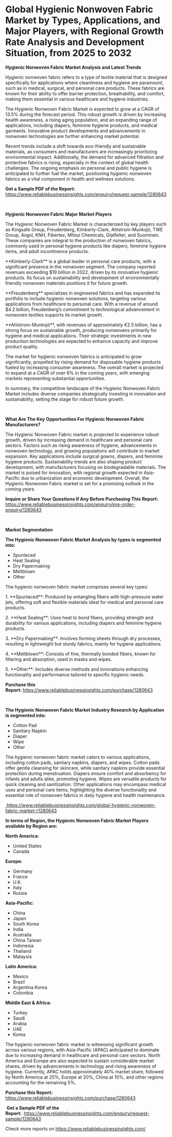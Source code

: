<p><h1>Global Hygienic Nonwoven Fabric Market by Types, Applications, and Major Players, with Regional Growth Rate Analysis and Development Situation, from 2025 to 2032</h1></p><p><strong>Hygienic Nonwoven Fabric Market Analysis and Latest Trends</strong></p>
<p><p>Hygienic nonwoven fabric refers to a type of textile material that is designed specifically for applications where cleanliness and hygiene are paramount, such as in medical, surgical, and personal care products. These fabrics are known for their ability to offer barrier protection, breathability, and comfort, making them essential in various healthcare and hygiene industries.</p><p>The Hygienic Nonwoven Fabric Market is expected to grow at a CAGR of 13.5% during the forecast period. This robust growth is driven by increasing health awareness, a rising aging population, and an expanding range of applications, including diapers, feminine hygiene products, and medical garments. Innovative product developments and advancements in nonwoven technologies are further enhancing market potential. </p><p>Recent trends include a shift towards eco-friendly and sustainable materials, as consumers and manufacturers are increasingly prioritizing environmental impact. Additionally, the demand for advanced filtration and protective fabrics is rising, especially in the context of global health challenges. The ongoing emphasis on personal and public hygiene is anticipated to further fuel the market, positioning hygienic nonwoven fabrics as a vital component in health and wellness solutions.</p></p>
<p><strong>Get a Sample PDF of the Report:&nbsp;</strong> <a href="https://www.reliablebusinessinsights.com/enquiry/request-sample/1280643?utm_campaign=3360&utm_medium=2&utm_source=Github&utm_content=ia&utm_term=24032025&utm_id=hygienic-nonwoven-fabric">https://www.reliablebusinessinsights.com/enquiry/request-sample/1280643</a></p>
<p>&nbsp;</p>
<p><strong>Hygienic Nonwoven Fabric Major Market Players</strong></p>
<p><p>The Hygienic Nonwoven Fabric Market is characterized by key players such as Kingsafe Group, Freudenberg, Kimberly-Clark, Ahlstrom-Munksjö, TWE Group, Avgol, KNH, Fibertex, Mitsui Chemicals, Glatfelter, and Suominen. These companies are integral to the production of nonwoven fabrics, commonly used in personal hygiene products like diapers, feminine hygiene items, and adult incontinence products.</p><p>**Kimberly-Clark** is a global leader in personal care products, with a significant presence in the nonwoven segment. The company reported revenues exceeding $19 billion in 2022, driven by its innovative hygienic products. Its focus on sustainability and development of environmentally friendly nonwoven materials positions it for future growth.</p><p>**Freudenberg** specializes in engineered fabrics and has expanded its portfolio to include hygienic nonwoven solutions, targeting various applications from healthcare to personal care. With a revenue of around $4.2 billion, Freudenberg’s commitment to technological advancement in nonwoven textiles supports its market growth.</p><p>**Ahlstrom-Munksjö**, with revenues of approximately €2.5 billion, has a strong focus on sustainable growth, producing nonwovens primarily for hygiene and medical applications. Their strategic investments in new production technologies are expected to enhance capacity and improve product quality.</p><p>The market for hygienic nonwoven fabrics is anticipated to grow significantly, propelled by rising demand for disposable hygiene products fueled by increasing consumer awareness. The overall market is projected to expand at a CAGR of over 6% in the coming years, with emerging markets representing substantial opportunities.</p><p>In summary, the competitive landscape of the Hygienic Nonwoven Fabric Market includes diverse companies strategically investing in innovation and sustainability, setting the stage for robust future growth.</p></p>
<p>&nbsp;</p>
<p><strong>What Are The Key Opportunities For Hygienic Nonwoven Fabric Manufacturers?</strong></p>
<p><p>The Hygienic Nonwoven Fabric market is projected to experience robust growth, driven by increasing demand in healthcare and personal care sectors. Factors such as rising awareness of hygiene, advancements in nonwoven technology, and growing populations will contribute to market expansion. Key applications include surgical gowns, diapers, and feminine hygiene products. Sustainability trends are also shaping product development, with manufacturers focusing on biodegradable materials. The market is poised for innovation, with regional growth expected in Asia-Pacific due to urbanization and economic development. Overall, the Hygienic Nonwoven Fabric market is set for a promising outlook in the coming years.</p></p>
<p><strong>Inquire or Share Your Questions If Any Before Purchasing This Report:</strong> <a href="https://www.reliablebusinessinsights.com/enquiry/pre-order-enquiry/1280643?utm_campaign=3360&utm_medium=2&utm_source=Github&utm_content=ia&utm_term=24032025&utm_id=hygienic-nonwoven-fabric">https://www.reliablebusinessinsights.com/enquiry/pre-order-enquiry/1280643</a></p>
<p>&nbsp;</p>
<p><strong>Market Segmentation</strong></p>
<p><strong>The Hygienic Nonwoven Fabric Market Analysis by types is segmented into:</strong></p>
<p><ul><li>Spunlaced</li><li>Heat Sealing</li><li>Dry Papermaking</li><li>Meltblown</li><li>Other</li></ul></p>
<p><p>The hygienic nonwoven fabric market comprises several key types: </p><p>1. **Spunlaced**: Produced by entangling fibers with high-pressure water jets, offering soft and flexible materials ideal for medical and personal care products. </p><p>2. **Heat Sealing**: Uses heat to bond fibers, providing strength and durability for various applications, including diapers and feminine hygiene products. </p><p>3. **Dry Papermaking**: Involves forming sheets through dry processes, resulting in lightweight but sturdy fabrics, mainly for hygiene applications. </p><p>4. **Meltblown**: Consists of fine, thermally bonded fibers, known for filtering and absorption, used in masks and wipes. </p><p>5. **Other**: Includes diverse methods and innovations enhancing functionality and performance tailored to specific hygienic needs.</p></p>
<p><strong>Purchase this Report:&nbsp;</strong><a href="https://www.reliablebusinessinsights.com/purchase/1280643?utm_campaign=3360&utm_medium=2&utm_source=Github&utm_content=ia&utm_term=24032025&utm_id=hygienic-nonwoven-fabric">https://www.reliablebusinessinsights.com/purchase/1280643</a></p>
<p>&nbsp;</p>
<p><strong>The Hygienic Nonwoven Fabric Market Industry Research by Application is segmented into:</strong></p>
<p><ul><li>Cotton Pad</li><li>Sanitary Napkin</li><li>Diaper</li><li>Wipe</li><li>Other</li></ul></p>
<p><p>The hygienic nonwoven fabric market caters to various applications, including cotton pads, sanitary napkins, diapers, and wipes. Cotton pads offer gentle cleansing for skincare, while sanitary napkins provide essential protection during menstruation. Diapers ensure comfort and absorbency for infants and adults alike, promoting hygiene. Wipes are versatile products for quick cleaning and sanitization. Other applications may encompass medical uses and personal care items, highlighting the diverse functionality and essential role of nonwoven fabrics in daily hygiene and health maintenance.</p></p>
<p><a href="https://www.reliablebusinessinsights.com/global-hygienic-nonwoven-fabric-market-r1280643?utm_campaign=3360&utm_medium=2&utm_source=Github&utm_content=ia&utm_term=24032025&utm_id=hygienic-nonwoven-fabric">&nbsp;https://www.reliablebusinessinsights.com/global-hygienic-nonwoven-fabric-market-r1280643</a></p>
<p><strong>In terms of Region, the Hygienic Nonwoven Fabric Market Players available by Region are:</strong></p>
<p>
    <p> <strong> North America: </strong>
        <ul>
            <li>United States</li>
            <li>Canada</li>
        </ul>
        </p> 
    <p> <strong> Europe: </strong>
        <ul>
            <li>Germany</li>
            <li>France</li>
            <li>U.K.</li>
            <li>Italy</li>
            <li>Russia</li>
        </ul>
        </p> 
    <p> <strong> Asia-Pacific: </strong>
        <ul>
            <li>China</li>
            <li>Japan</li>
            <li>South Korea</li>
            <li>India</li>
            <li>Australia</li>
            <li>China Taiwan</li>
            <li>Indonesia</li>
            <li>Thailand</li>
            <li>Malaysia</li>
        </ul>
        </p> 
    <p> <strong> Latin America: </strong>
        <ul>
            <li>Mexico</li>
            <li>Brazil</li>
            <li>Argentina Korea</li>
            <li>Colombia</li>
        </ul>
        </p> 
    <p> <strong> Middle East & Africa: </strong>
        <ul>
            <li>Turkey</li>
            <li>Saudi</li>
            <li>Arabia</li>
            <li>UAE</li>
            <li>Korea</li>
        </ul>
    </p>
    </p>
<p><p>The hygienic nonwoven fabric market is witnessing significant growth across various regions, with Asia-Pacific (APAC) anticipated to dominate due to increasing demand in healthcare and personal care sectors. North America and Europe are also expected to sustain considerable market shares, driven by advancements in technology and rising awareness of hygiene. Currently, APAC holds approximately 40% market share, followed by North America at 25%, Europe at 20%, China at 10%, and other regions accounting for the remaining 5%.</p></p>
<p><strong>Purchase this Report: </strong><a href="https://www.reliablebusinessinsights.com/purchase/1280643?utm_campaign=3360&utm_medium=2&utm_source=Github&utm_content=ia&utm_term=24032025&utm_id=hygienic-nonwoven-fabric">https://www.reliablebusinessinsights.com/purchase/1280643</a></p>
<p>&nbsp;<strong>Get a Sample PDF of the Report:&nbsp;&nbsp;</strong><a href="https://www.reliablebusinessinsights.com/enquiry/request-sample/1280643?utm_campaign=3360&utm_medium=2&utm_source=Github&utm_content=ia&utm_term=24032025&utm_id=hygienic-nonwoven-fabric">https://www.reliablebusinessinsights.com/enquiry/request-sample/1280643</a></p>
<p><strong></strong></p>
<p>Check more reports on <a href="https://www.reliablebusinessinsights.com/?utm_campaign=3360&utm_medium=2&utm_source=Github&utm_content=ia&utm_term=24032025&utm_id=hygienic-nonwoven-fabric">https://www.reliablebusinessinsights.com/</a></p>